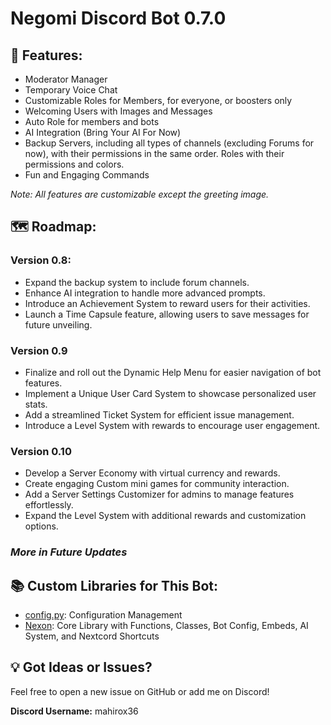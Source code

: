 # Negomi Discord Bot 0.7.0

## 🚀 Features:

- Moderator Manager
- Temporary Voice Chat
- Customizable Roles for Members, for everyone, or boosters only
- Welcoming Users with Images and Messages
- Auto Role for members and bots
- AI Integration (Bring Your AI For Now)
- Backup Servers, including all types of channels (excluding Forums for now), with their permissions in the same order. Roles with their permissions and colors.
- Fun and Engaging Commands

*Note: All features are customizable except the greeting image.*

## 🗺️ Roadmap:

### Version 0.8:

- Expand the backup system to include forum channels.
- Enhance AI integration to handle more advanced prompts.
- Introduce an Achievement System to reward users for their activities.
- Launch a Time Capsule feature, allowing users to save messages for future unveiling.

### Version 0.9

- Finalize and roll out the Dynamic Help Menu for easier navigation of bot features.
- Implement a Unique User Card System to showcase personalized user stats.
- Add a streamlined Ticket System for efficient issue management.
- Introduce a Level System with rewards to encourage user engagement.

### Version 0.10

- Develop a Server Economy with virtual currency and rewards.
- Create engaging Custom mini games for community interaction.
- Add a Server Settings Customizer for admins to manage features effortlessly.
- Expand the Level System with additional rewards and customization options.

### *More in Future Updates*

## 📚 Custom Libraries for This Bot:

- [config.py](https://github.com/mahirox36/Negomi/blob/main/modules/config.py): Configuration Management
- [Nexon](https://github.com/mahirox36/Negomi/blob/main/modules/Nexon/): Core Library with Functions, Classes, Bot Config, Embeds, AI System, and Nextcord Shortcuts

## 💡 Got Ideas or Issues?

Feel free to open a new issue on GitHub or add me on Discord!

**Discord Username:** mahirox36
